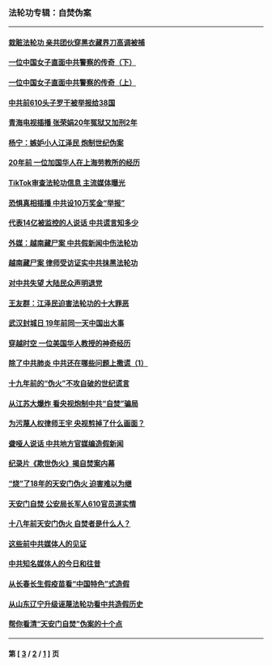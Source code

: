 ### 法轮功专辑：自焚伪案
---
#### [栽赃法轮功 亲共团伙穿黑衣藏界刀高调被捕](../../pages/nf5562/n13073780.md?08080430) 
#### [一位中国女子直面中共警察的传奇（下）](../../pages/nf5562/n12989706.md?08080430) 
#### [一位中国女子直面中共警察的传奇（上）](../../pages/nf5562/n12985072.md?08080430) 
#### [中共前610头子罗干被举报给38国](../../pages/nf5562/n12975419.md?08080430) 
#### [青海电视插播 张荣娟20年冤狱又加刑2年](../../pages/nf5562/n12738166.md?08080430) 
#### [杨宁：嫉妒小人江泽民 炮制世纪伪案](../../pages/nf5562/n12724108.md?08080430) 
#### [20年前 一位加国华人在上海劳教所的经历](../../pages/nf5562/n12707932.md?08080430) 
#### [TikTok审查法轮功信息 主流媒体曝光](../../pages/nf5562/n12362336.md?08080430) 
#### [恐惧真相插播 中共设10万奖金“举报”](../../pages/nf5562/n12306396.md?08080430) 
#### [代表14亿被监控的人说话 中共谎言知多少](../../pages/nf5562/n12297484.md?08080430) 
#### [外媒：越南藏尸案 中共假新闻中伤法轮功](../../pages/nf5562/n12264411.md?08080430) 
#### [越南藏尸案 律师受访证实中共抹黑法轮功](../../pages/nf5562/n12261878.md?08080430) 
#### [对中共失望 大陆民众声明退党](../../pages/nf5562/n12187315.md?08080430) 
#### [王友群：江泽民迫害法轮功的十大罪恶](../../pages/nf5562/n12169074.md?08080430) 
#### [武汉封城日 19年前同一天中国出大事](../../pages/nf5562/n12150901.md?08080430) 
#### [穿越时空  一位美国华人教授的神奇经历](../../pages/nf5562/n12097460.md?08080430) 
#### [除了中共肺炎 中共还在哪些问题上撒谎（1）](../../pages/nf5562/n11955770.md?08080430) 
#### [十九年前的“伪火”不攻自破的世纪谎言](../../pages/nf5562/n11813238.md?08080430) 
#### [从江苏大爆炸 看央视炮制中共“自焚”骗局](../../pages/nf5562/n11140275.md?08080430) 
#### [为污蔑人权律师王宇 央视剪掉了什么画面？](../../pages/nf5562/n11130142.md?08080430) 
#### [聋哑人说话 中共地方官媒编造假新闻](../../pages/nf5562/n11006067.md?08080430) 
#### [纪录片《欺世伪火》揭自焚案内幕](../../pages/nf5562/n11002664.md?08080430) 
#### [“烧”了18年的天安门伪火 迫害难以为继](../../pages/nf5562/n10996660.md?08080430) 
#### [天安门自焚 公安局长军人610官员道实情](../../pages/nf5562/n10997098.md?08080430) 
#### [十八年前天安门伪火 自焚者是什么人？](../../pages/nf5562/n10996556.md?08080430) 
#### [这些前中共媒体人的见证](../../pages/nf5562/n10845276.md?08080430) 
#### [中共知名媒体人的今日和往昔](../../pages/nf5562/n10843569.md?08080430) 
#### [从长春长生假疫苗看“中国特色”式造假](../../pages/nf5562/n10684053.md?08080430) 
#### [从山东辽宁升级诬蔑法轮功看中共造假历史](../../pages/nf5562/n10668272.md?08080430) 
#### [帮你看清“天安门自焚”伪案的十个点](../../pages/nf5562/n10554707.md?08080430) 

---
#### 第 [ [3](./3.md?08080430) / [2](./2.md?08080430) / [1](./1.md?08080430) ] 页
